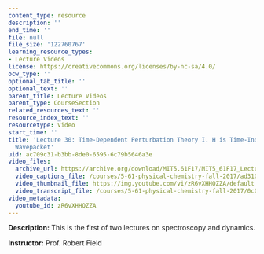 ```yaml
---
content_type: resource
description: ''
end_time: ''
file: null
file_size: '122760767'
learning_resource_types:
- Lecture Videos
license: https://creativecommons.org/licenses/by-nc-sa/4.0/
ocw_type: ''
optional_tab_title: ''
optional_text: ''
parent_title: Lecture Videos
parent_type: CourseSection
related_resources_text: ''
resource_index_text: ''
resourcetype: Video
start_time: ''
title: 'Lecture 30: Time-Dependent Perturbation Theory I. H is Time-Independent, Zewail
  Wavepacket'
uid: ac709c31-b3bb-8de0-6595-6c79b5646a3e
video_files:
  archive_url: https://archive.org/download/MIT5.61F17/MIT5_61F17_Lecture_30_300k.mp4
  video_captions_file: /courses/5-61-physical-chemistry-fall-2017/ad31096bb06952d1ab9cc50ae8d87c41_zR6vXHHQZZA.vtt
  video_thumbnail_file: https://img.youtube.com/vi/zR6vXHHQZZA/default.jpg
  video_transcript_file: /courses/5-61-physical-chemistry-fall-2017/0c0517b130db0c4f5201666724412bdd_zR6vXHHQZZA.pdf
video_metadata:
  youtube_id: zR6vXHHQZZA
---
```


**Description:** This is the first of two lectures on spectroscopy and dynamics.

**Instructor:** Prof. Robert Field

